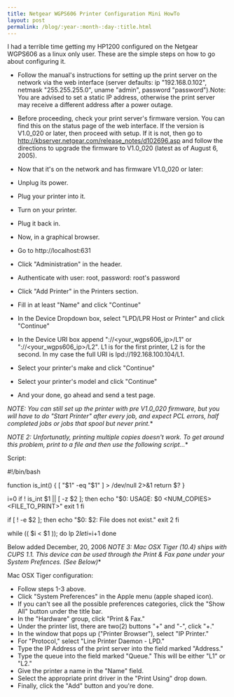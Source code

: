 ```yaml
---
title: Netgear WGPS606 Printer Configuration Mini HowTo
layout: post
permalink: /blog/:year-:month-:day-:title.html
---
```


I had a terrible time getting my HP1200 configured on the Netgear WGPS606 as a linux only user.  These are the simple steps on how to go about configuring it.
- Follow the manual's instructions for setting up the print server on the network via the web interface (server defaults: ip "192.168.0.102", netmask "255.255.255.0", uname "admin", password "password").Note: You are advised to set a static IP address, otherwise the print server may receive a different address after a power outage.
- Before proceeding, check your print server's firmware version.  You can find this on the status page of the web interface.  If the version is V1.0_020 or later, then proceed with setup.  If it is not, then go to http://kbserver.netgear.com/release_notes/d102696.asp and follow the directions to upgrade the firmware to V1.0_020 (latest as of August 6, 2005). 
- Now that it's on the network and has firmware V1.0_020 or later:  
- Unplug its power.
- Plug your printer into it.
- Turn on your printer.
- Plug it back in.
- Now, in a graphical browser.  
- Go to http://localhost:631
- Click "Administration" in the header.
- Authenticate with user: root, password: root's password
- Click "Add Printer" in the Printers section.
- Fill in at least "Name" and click "Continue"
- In the Device Dropdown box, select "LPD/LPR Host or Printer" and click "Continue"
- In the Device URI box append "://<your_wgps606_ip>/L1" or "://<your_wgps606_ip>/L2".  L1 is for the first printer, L2 is for the second.  In my case the full URI is lpd://192.168.100.104/L1.
- Select your printer's make and click "Continue"
- Select your printer's model and click "Continue"
- And your done, go ahead and send a test page.*NOTE: You can still set up the printer with pre V1.0_020 firmware, but you will have to do "Start Printer" after every job, and expect PCL errors, half completed jobs or jobs that spool but never print.***NOTE 2: Unfortunatly, printing multiple copies doesn't work.  To get around this problem, print to a file and then use the following script...**Script:

 #!/bin/bash
 
 function is_int() {
   [ "$1" -eq "$1" ] > /dev/null 2>&1
   return $?
 }
 
 i=0
 if ! is_int $1 || [ -z $2 ]; then
   echo "$0: USAGE: $0 <NUM_COPIES> <FILE_TO_PRINT>"
   exit 1
 fi
 
 if [ ! -e $2 ]; then
   echo "$0: $2: File does not exist."
   exit 2
 fi
 
 while (( $i < $1 )); do
   lp $2
   let i=$i+1
 done

Below added December, 20, 2006*NOTE 3: Mac OSX Tiger (10.4) ships with CUPS 1.1.  This device can be used through the Print & Fax pane under your System Prefences. (See Below)**Mac OSX Tiger configuration:
- Follow steps 1-3 above.
- Click "System Preferences" in the Apple menu (apple shaped icon).
- If you can't see all the possible preferences categories, click the "Show All" button under the title bar.
- In the "Hardware" group, click "Print & Fax."
- Under the printer list, there are two(2) buttons "+" and "-", click "+."
- In the window that pops up ("Printer Browser"), select "IP Printer."
- For "Protocol," select "Line Printer Daemon - LPD."
- Type the IP Address of the print server into the field marked "Address."
- Type the queue into the field marked "Queue."  This will be either "L1" or "L2."
- Give the printer a name in the "Name" field.
- Select the appropriate print driver in the "Print Using" drop down.
- Finally, click the "Add" button and you're done.
